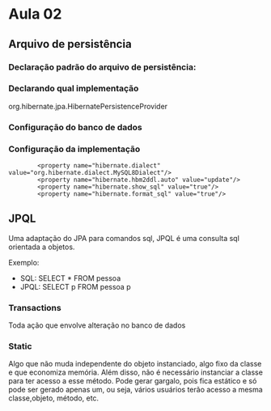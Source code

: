 # Aula 02


## Arquivo de persistência

### Declaração padrão do arquivo de persistência:

<persistence xmlns="http://xmlns.jcp.org/xml/ns/persistence"
             xmlns:xsi="http://www.w3.org/2001/XMLSchema-instance"
             xsi:schemaLocation="http://xmlns.jcp.org/xml/ns/persistence
                                 http://xmlns.jcp.org/xml/ns/persistence/persistence_2_2.xsd"
             version="2.2">


### Declarando qual implementação
<provider>org.hibernate.jpa.HibernatePersistenceProvider</provider>

### Configuração do banco de dados
<properties>
            <property name="javax.persistence.jdbc.driver" value="com.mysql.cj.jdbc.Driver"/>
            <property name="javax.persistence.jdbc.url" value="jdbc:mysql://localhost:3306/dra_aula01"/>
            <property name="javax.persistence.jdbc.user" value="root"/>
            <property name="javax.persistence.jdbc.password" value="root"/>

### Configuração da implementação

            <property name="hibernate.dialect" value="org.hibernate.dialect.MySQL8Dialect"/>
            <property name="hibernate.hbm2ddl.auto" value="update"/> 
            <property name="hibernate.show_sql" value="true"/> 
            <property name="hibernate.format_sql" value="true"/> 
</properties>


## JPQL

Uma adaptação do JPA para comandos sql, JPQL é uma consulta sql orientada a objetos.

Exemplo: 
- SQL: SELECT * FROM pessoa
- JPQL: SELECT p FROM pessoa p

### Transactions

Toda ação que envolve alteração no banco de dados


### Static 

Algo que não muda independente do objeto instanciado, algo fixo da classe e que economiza memória. Além disso, não é necessário instanciar a classe para ter acesso a esse método. Pode gerar gargalo, pois fica estático e só pode ser gerado apenas um, ou seja, vários usuários terão acesso a mesma classe,objeto, método, etc.
